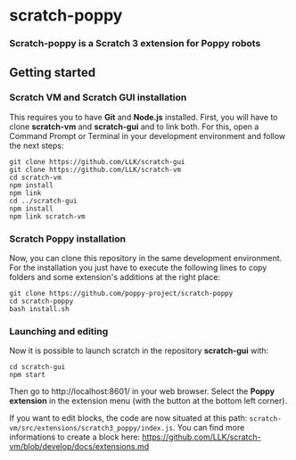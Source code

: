# scratch-poppy
### Scratch-poppy is a Scratch 3 extension for Poppy robots

## Getting started

### Scratch VM and Scratch GUI installation

This requires you to have **Git** and **Node.js** installed.
First, you will have to clone **scratch-vm** and **scratch-gui** and to link both. For this, open a Command Prompt or Terminal in your development environment and follow the next steps:

    git clone https://github.com/LLK/scratch-gui
    git clone https://github.com/LLK/scratch-vm
    cd scratch-vm
    npm install
    npm link
    cd ../scratch-gui
    npm install
    npm link scratch-vm


### Scratch Poppy installation

Now, you can clone this repository in the same development environment. For the installation you just have to execute the following lines to copy folders and some extension's additions at the right place:

    git clone https://github.com/poppy-project/scratch-poppy
    cd scratch-poppy
    bash install.sh



### Launching and editing

Now it is possible to launch scratch in the repository **scratch-gui** with: 
    
    cd scratch-gui
    npm start

Then go to http://localhost:8601/ in your web browser.
Select the **Poppy extension** in the extension menu (with the button at the bottom left corner).

If you want to edit blocks, the code are now situated  at this path: `scratch-vm/src/extensions/scratch3_poppy/index.js`. You can find more informations to create a block here: https://github.com/LLK/scratch-vm/blob/develop/docs/extensions.md